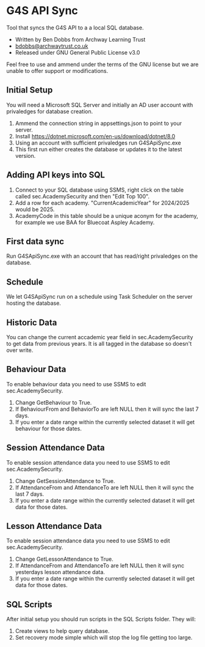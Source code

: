 # G4S API Sync
Tool that syncs the G4S API to a a local SQL database.

- Written by Ben Dobbs from Archway Learning Trust
- bdobbs@archwaytrust.co.uk
- Released under GNU General Public License v3.0

Feel free to use and ammend under the terms of the GNU license but we are unable to offer support or modifications.

## Initial Setup
You will need a Microsoft SQL Server and initially an AD user account with privaledges for database creation.

1. Ammend the connection string in appsettings.json to point to your server.
2. Install https://dotnet.microsoft.com/en-us/download/dotnet/8.0
3. Using an account with sufficient privaledges run G4SApiSync.exe
4. This first run either creates the database or updates it to the latest version.

## Adding API keys into SQL
1. Connect to your SQL database using SSMS, right click on the table called sec.AcademySecurity and then "Edit Top 100".
2. Add a row for each academy. "CurrentAcademicYear" for 2024/2025 would be 2025.
3. AcademyCode in this table should be a unique aconym for the academy, for example we use BAA for Bluecoat Aspley Academy.

## First data sync
Run G4SApiSync.exe with an account that has read/right privaledges on the database.

## Schedule
We let G4SApiSync run on a schedule using Task Scheduler on the server hosting the database.

## Historic Data
You can change the current accademic year field in sec.AcademySecurity to get data from previous years. It is all tagged in the database so doesn't over write.

## Behaviour Data
To enable behaviour data you need to use SSMS to edit sec.AcademySecurity.
  1. Change GetBehaviour to True.
  2. If BehaviourFrom and BehaviorTo are left NULL then it will sync the last 7 days.
  3. If you enter a date range within the currently selected dataset it will get behaviour for those dates.

## Session Attendance Data
To enable session attendance data you need to use SSMS to edit sec.AcademySecurity.
  1. Change GetSessionAttendance to True.
  2. If AttendanceFrom and AttendanceTo are left NULL then it will sync the last 7 days.
  3. If you enter a date range within the currently selected dataset it will get data for those dates.

## Lesson Attendance Data
To enable session attendance data you need to use SSMS to edit sec.AcademySecurity.
  1. Change GetLessonAttendance to True.
  2. If AttendanceFrom and AttendanceTo are left NULL then it will sync yesterdays lesson attendance data.
  3. If you enter a date range within the currently selected dataset it will get data for those dates.

## SQL Scripts
After initial setup you should run scripts in the SQL Scripts folder. They will:
  1. Create views to help query database.
  2. Set recovery mode simple which will stop the log file getting too large.
